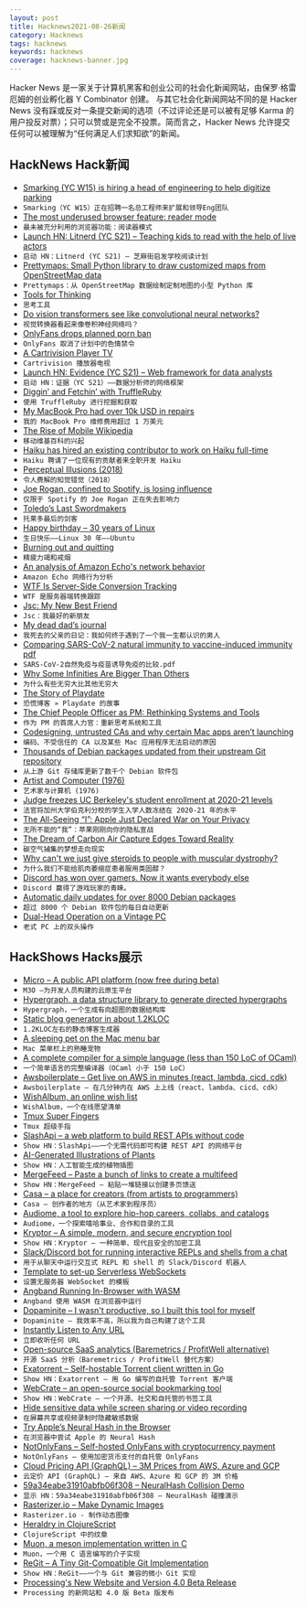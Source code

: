 ```yaml
---
layout: post
title: Hacknews2021-08-26新闻
category: Hacknews
tags: hacknews
keywords: hacknews
coverage: hacknews-banner.jpg
---
```


Hacker News 是一家关于计算机黑客和创业公司的社会化新闻网站，由保罗·格雷厄姆的创业孵化器 Y Combinator 创建。
与其它社会化新闻网站不同的是 Hacker News 没有踩或反对一条提交新闻的选项（不过评论还是可以被有足够 Karma 的用户投反对票）；只可以赞或是完全不投票。简而言之，Hacker News 允许提交任何可以被理解为“任何满足人们求知欲”的新闻。

## HackNews Hack新闻


- [Smarking (YC W15) is hiring a head of engineering to help digitize parking](https://jobs.lever.co/smarking/91ecceff-db7b-463f-bd6e-c348bcaec567)
- `Smarking（YC W15）正在招聘一名总工程师来扩展和领导Eng团队`
- [The most underused browser feature: reader mode](https://frankgroeneveld.nl/2021/08/24/most-underused-browser-feature/)
- `最未被充分利用的浏览器功能：阅读器模式`
- [Launch HN: Litnerd (YC S21) – Teaching kids to read with the help of live actors](item?id=28300640)
- `启动 HN：Litnerd (YC S21) – 芝麻街启发学校阅读计划`
- [Prettymaps: Small Python library to draw customized maps from OpenStreetMap data](https://github.com/marceloprates/prettymaps)
- `Prettymaps：从 OpenStreetMap 数据绘制定制地图的小型 Python 库`
- [Tools for Thinking](https://www.juliendesrosiers.com/2021/08/21/tools-for-thinking.php)
- `思考工具`
- [Do vision transformers see like convolutional neural networks?](https://arxiv.org/abs/2108.08810)
- `视觉转换器看起来像卷积神经网络吗？`
- [OnlyFans drops planned porn ban](https://variety.com/2021/digital/news/onlyfans-drops-porn-ban-sexually-explicit-policy-1235048705/)
- `OnlyFans 取消了计划中的色情禁令`
- [A Cartrivision Player TV](https://twitter.com/Foone/status/1423369057181454339)
- `Cartrivision 播放器电视`
- [Launch HN: Evidence (YC S21) – Web framework for data analysts](item?id=28304781)
- `启动 HN：证据（YC S21）——数据分析师的网络框架`
- [Diggin’ and Fetchin’ with TruffleRuby](https://shopify.engineering/dig-fetch-truffleruby)
- `使用 TruffleRuby 进行挖掘和获取`
- [My MacBook Pro had over 10k USD in repairs](https://pqvst.com/2021/08/24/my-macbook-pro/)
- `我的 MacBook Pro 维修费用超过 1 万美元`
- [The Rise of Mobile Wikipedia](https://yuri.is/writing/the-rise-of-mobile-wikipedia/)
- `移动维基百科的兴起`
- [Haiku has hired an existing contributor to work on Haiku full-time](https://www.haiku-os.org/news/2021-08-25_hiring_waddlesplash/)
- `Haiku 聘请了一位现有的贡献者来全职开发 Haiku`
- [Perceptual Illusions (2018)](https://nautil.us/blog/12-mind_bending-perceptual-illusions)
- `令人费解的知觉错觉（2018）`
- [Joe Rogan, confined to Spotify, is losing influence](https://www.theverge.com/22632213/joe-rogan-experience-spotify-exclusive-audience-reach)
- `仅限于 Spotify 的 Joe Rogan 正在失去影响力`
- [Toledo’s Last Swordmakers](https://www.theguardian.com/world/2021/aug/24/toledos-last-swordmakers-refuse-to-give-up-on-their-ancient-craft)
- `托莱多最后的剑客`
- [Happy birthday – 30 years of Linux](https://ubuntu.com/blog/happy-birthday-30-years-of-linux)
- `生日快乐——Linux 30 年——Ubuntu`
- [Burning out and quitting](https://mayakaczorowski.com/blogs/burnout)
- `精疲力竭和戒烟`
- [An analysis of Amazon Echo's network behavior](https://arxiv.org/abs/2105.13500)
- `Amazon Echo 网络行为分析`
- [WTF Is Server-Side Conversion Tracking](https://digiday.com/marketing/wtf-is-server-side-conversion-tracking/)
- `WTF 是服务器端转换跟踪`
- [Jsc: My New Best Friend](https://furbo.org/2021/08/25/jsc-my-new-best-friend/)
- `Jsc：我最好的新朋友`
- [My dead dad’s journal](https://www.seanblanda.com/my-dead-dads-journal-how-i-finally-met-a-man-i-knew-for-my-entire-life/)
- `我死去的父亲的日记：我如何终于遇到了一个我一生都认识的男人`
- [Comparing SARS-CoV-2 natural immunity to vaccine-induced immunity pdf](https://www.medrxiv.org/content/10.1101/2021.08.24.21262415v1.full.pdf)
- `SARS-CoV-2自然免疫与疫苗诱导免疫的比较.pdf`
- [Why Some Infinities Are Bigger Than Others](https://www.scientificamerican.com/article/a-deep-math-dive-into-why-some-infinities-are-bigger-than-others/)
- `为什么有些无穷大比其他无穷大`
- [The Story of Playdate](https://panic.com/blog/the-story-of-playdate/)
- `恐慌博客 » Playdate 的故事`
- [The Chief People Officer as PM: Rethinking Systems and Tools](https://review.firstround.com/the-chief-people-officer-as-pm:-rethinking-the-systems-and-tools-that-run-the-company)
- `作为 PM 的首席人力官：重新思考系统和工具`
- [Codesigning, untrusted CAs and why certain Mac apps aren’t launching](https://derflounder.wordpress.com/2021/08/24/codesigning-untrusted-certificate-authorities-and-why-certain-apps-arent-launching/)
- `编码、不受信任的 CA 以及某些 Mac 应用程序无法启动的原因`
- [Thousands of Debian packages updated from their upstream Git repository](https://www.jelmer.uk/fresh-builds.html)
- `从上游 Git 存储库更新了数千个 Debian 软件包`
- [Artist and Computer (1976)](https://www.atariarchives.org/artist/)
- `艺术家与计算机 (1976)`
- [Judge freezes UC Berkeley's student enrollment at 2020-21 levels](https://www.berkeleyside.org/2021/08/24/judge-freezes-uc-berkeleys-student-enrollment-at-2020-21-levels)
- `法官将加州大学伯克利分校的学生入学人数冻结在 2020-21 年的水平`
- [The All-Seeing “I”: Apple Just Declared War on Your Privacy](https://edwardsnowden.substack.com/p/all-seeing-i)
- `无所不能的“我”：苹果刚刚向你的隐私宣战`
- [The Dream of Carbon Air Capture Edges Toward Reality](https://e360.yale.edu/features/the-dream-of-co2-air-capture-edges-toward-reality)
- `碳空气捕集的梦想走向现实`
- [Why can't we just give steroids to people with muscular dystrophy?](https://trevorklee.com/why-cant-we-just-give-steroids-to-people-with-muscular-dystrophy/)
- `为什么我们不能给肌肉萎缩症患者服用类固醇？`
- [Discord has won over gamers. Now it wants everybody else](https://www.ft.com/content/7e878e72-38b2-427a-a325-6a419d9f1c88)
- `Discord 赢得了游戏玩家的青睐。`
- [Automatic daily updates for over 8000 Debian packages](https://jelmer.uk/fresh-builds.html)
- `超过 8000 个 Debian 软件包的每日自动更新`
- [Dual-Head Operation on a Vintage PC](https://www.seasip.info/VintagePC/dualhead.html)
- `老式 PC 上的双头操作`


## HackShows Hacks展示

- [ Micro – A public API platform (now free during beta)](https://m3o.com)
- `M3O –为开发人员构建的云原生平台`
- [ Hypergraph, a data structure library to generate directed hypergraphs](https://github.com/yamafaktory/hypergraph)
- `Hypergraph，一个生成有向超图的数据结构库`
- [ Static blog generator in about 1.2KLOC](http://johnbokma.com/articles/tumblelog/)
- `1.2KLOC左右的静态博客生成器`
- [ A sleeping pet on the Mac menu bar](https://apps.apple.com/jp/app/petbar-a-pet-on-your-menu-bar/id1580266242?l=en&mt=12)
- `Mac 菜单栏上的熟睡宠物`
- [ A complete compiler for a simple language (less than 150 LoC of OCaml)](https://gist.github.com/p4bl0-/9f4e950e6c06fbba7e168097d89b0e46)
- `一个简单语言的完整编译器（OCaml 小于 150 LoC）`
- [ Awsboilerplate – Get live on AWS in minutes (react, lambda, cicd, cdk)](https://github.com/geod/awsboilerplate)
- `Awsboilerplate – 在几分钟内在 AWS 上上线（react、lambda、cicd、cdk）`
- [ WishAlbum, an online wish list](https://wishalbum.com)
- `WishAlbum，一个在线愿望清单`
- [ Tmux Super Fingers](https://github.com/artemave/tmux_super_fingers)
- `Tmux 超级手指`
- [ SlashApi – a web platform to build REST APIs without code](https://slashapi.com/)
- `Show HN：SlashApi——一个无需代码即可构建 REST API 的网络平台`
- [ AI-Generated Illustrations of Plants](https://www.easyzoom.com/imageaccess/2128f27845ed4921b3143004dc550c3e)
- `Show HN：人工智能生成的植物插图`
- [ MergeFeed – Paste a bunch of links to create a multifeed](https://mergefeed.net/)
- `Show HN：MergeFeed – 粘贴一堆链接以创建多页馈送`
- [ Casa – a place for creators (from artists to programmers)](item?id=28287850)
- `Casa – 创作者的地方（从艺术家到程序员）`
- [ Audiome, a tool to explore hip-hop careers, collabs, and catalogs](https://www.audiome.io)
- `Audiome，一个探索嘻哈事业、合作和目录的工具`
- [ Kryptor – A simple, modern, and secure encryption tool](https://www.kryptor.co.uk/)
- `Show HN：Kryptor – 一种简单、现代且安全的加密工具`
- [ Slack/Discord bot for running interactive REPLs and shells from a chat](https://github.com/binwiederhier/replbot)
- `用于从聊天中运行交互式 REPL 和 shell 的 Slack/Discord 机器人`
- [ Template to set-up Serverless WebSockets](https://github.com/rlingineni/serverless-websockets-template)
- `设置无服务器 WebSocket 的模板`
- [ Angband Running In-Browser with WASM](https://ridiculousfish.com/blog/posts/shelob-angband-in-wasm.html)
- `Angband 使用 WASM 在浏览器中运行`
- [ Dopaminite – I wasn't productive, so I built this tool for myself](https://www.reddit.com/r/productivity/comments/p1vpap/i_wasnt_productive_so_i_built_this_tool_for_myself/)
- `Dopaminite – 我效率不高，所以我为自己构建了这个工具`
- [ Instantly Listen to Any URL](https://www.per.quest/)
- `立即收听任何 URL`
- [ Open-source SaaS analytics (Baremetrics / ProfitWell alternative)](https://github.com/mike-paper/pulse)
- `开源 SaaS 分析（Baremetrics / ProfitWell 替代方案）`
- [ Exatorrent – Self-hostable Torrent client written in Go](https://github.com/varbhat/exatorrent)
- `Show HN：Exatorrent – 用 Go 编写的自托管 Torrent 客户端`
- [ WebCrate – an open-source social bookmarking tool](https://webcrate.app)
- `Show HN：WebCrate – 一个开源、社交和自托管的书签工具`
- [ Hide sensitive data while screen sharing or video recording](https://blurdata.net/)
- `在屏幕共享或视频录制时隐藏敏感数据`
- [ Try Apple’s Neural Hash in the Browser](https://huggingface.co/spaces/akhaliq/AppleNeuralHash2ONNX)
- `在浏览器中尝试 Apple 的 Neural Hash`
- [ NotOnlyFans – Self-hosted OnlyFans with cryptocurrency payment](https://github.com/easychen/not-only-fans)
- `NotOnlyFans – 使用加密货币支付的自托管 OnlyFans`
- [ Cloud Pricing API (GraphQL) – 3M Prices from AWS, Azure and GCP](https://github.com/infracost/cloud-pricing-api)
- `云定价 API (GraphQL) – 来自 AWS、Azure 和 GCP 的 3M 价格`
- [ 59a34eabe31910abfb06f308 – NeuralHash Collision Demo](https://thishashcollisionisnotporn.com)
- `显示 HN：59a34eabe31910abfb06f308 – NeuralHash 碰撞演示`
- [ Rasterizer.io – Make Dynamic Images](https://rasterizer.io)
- `Rasterizer.io - 制作动态图像`
- [ Heraldry in ClojureScript](https://heraldry.digital)
- `ClojureScript 中的纹章`
- [ Muon, a meson implementation written in C](https://sr.ht/~lattis/muon)
- `Muon，一个用 C 语言编写的介子实现`
- [ ReGit – A Tiny Git-Compatible Git Implementation](https://github.com/WithGJR/regit-go)
- `Show HN：ReGit——一个与 Git 兼容的微小 Git 实现`
- [ Processing's New Website and Version 4.0 Beta Release](https://processing.org/)
- `Processing 的新网站和 4.0 版 Beta 版发布`

